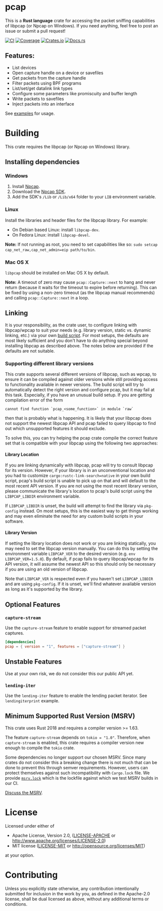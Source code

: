 # pcap

This is a **Rust language** crate for accessing the packet sniffing capabilities of libpcap (or Npcap on Windows). If you need anything, feel free to post an issue or submit a pull request!

[![CI](https://github.com/rust-pcap/pcap/actions/workflows/00-ci.yml/badge.svg)](https://github.com/rust-pcap/pcap/actions/workflows/00-ci.yml)
[![Coverage](https://rust-pcap.github.io/pcap/badges/flat.svg)](https://rust-pcap.github.io/pcap/index.html)
[![Crates.io](https://img.shields.io/crates/v/pcap.svg)](https://crates.io/crates/pcap)
[![Docs.rs](https://docs.rs/pcap/badge.svg)](https://docs.rs/pcap)

## Features:

* List devices
* Open capture handle on a device or savefiles
* Get packets from the capture handle
* Filter packets using BPF programs
* List/set/get datalink link types
* Configure some parameters like promiscuity and buffer length
* Write packets to savefiles
* Inject packets into an interface

See [examples](examples) for usage.

# Building

This crate requires the libpcap (or Npcap on Windows) library.

## Installing dependencies

### Windows

1. Install [Npcap](https://npcap.com/#download).
2. Download the [Npcap SDK](https://npcap.com/#download).
3. Add the SDK's `/Lib` or `/Lib/x64` folder to your `LIB` environment variable.

### Linux

Install the libraries and header files for the libpcap library. For example:

- On Debian based Linux: install `libpcap-dev`.
- On Fedora Linux: install `libpcap-devel`.

**Note:** If not running as root, you need to set capabilities like so: `sudo setcap cap_net_raw,cap_net_admin=eip path/to/bin`.

### Mac OS X

`libpcap` should be installed on Mac OS X by default.

**Note:** A timeout of zero may cause ```pcap::Capture::next``` to hang and never return (because it waits for the timeout to expire before returning). This can be fixed by using a non-zero timeout (as the libpcap manual recommends) and calling ```pcap::Capture::next``` in a loop.

## Linking

It is your responsibility, as the crate user, to configure linking with libpcap/wpcap to suit your needs (e.g. library version, static vs. dynamic linking, etc.) via your own [build script](https://doc.rust-lang.org/cargo/reference/build-scripts.html). For most setups, the defaults are most likely sufficient and you don't have to do anything special beyond installing libpcap as described above. The notes below are provided if the defaults are not suitable.

### Supporting different library versions

This crate supports several different versions of libpcap, such as wpcap, to ensure it can be compiled against older versions while still providing access to functionality available in newer versions. The build script will try to automatically detect the right version and configure pcap, but it may fail at this task. Especially, if you have an unusual build setup. If you are getting compilation error of the form
``` text
cannot find function `pcap_<some_function>` in module `raw`
```
then that is probably what is happening. It is likely that your libpcap does not support the newest libpcap API and pcap failed to query libpcap to find out which unsupported features it should exclude.

To solve this, you can try helping the pcap crate compile the correct feature set that is compatible with your libpcap using the following two approaches:

#### Library Location

If you are linking dynamically with libpcap, pcap will try to consult libpcap for its version. However, if your library is in an unconventional location and you had to customize `cargo:rustc-link-search=native` in your own build script, pcap's build script is unable to pick up on that and will default to the most recent API version. If you are not using the most recent library version, please communicate the library's location to pcap's build script using the `LIBPCAP_LIBDIR` environment variable.

If `LIBPCAP_LIBDIR` is unset, the build will attempt to find the library via `pkg-config` instead. On most setups, this is the easiest way to get things working and may even eliminate the need for any custom build scripts in your software.

#### Library Version

If setting the library location does not work or you are linking statically, you may need to set the libpcap version manually. You can do this by setting the environment variable `LIBPCAP_VER` to the desired version (e.g. `env LIBPCAP_VER=1.5.0`). By default, if pcap fails to query libpcap/wpcap for its API version, it will assume the newest API so this should only be necessary if you are using an old version of libpcap.

Note that `LIBPCAP_VER` is respected even if you haven't set `LIBPCAP_LIBDIR` and are using `pkg-config`. If it is unset, we'll find whatever available version as long as it's supported by the library.

## Optional Features

### `capture-stream`

Use the `capture-stream` feature to enable support for streamed packet captures.

```toml
[dependencies]
pcap = { version = "1", features = ["capture-stream"] }
```

## Unstable Features

Use at your own risk, we do not consider this our public API yet.

### `lending-iter`

Use the `lending-iter` feature to enable the lending packet iterator. See `lendingiterprint` example.

## Minimum Supported Rust Version (MSRV)

This crate uses Rust 2018 and requires a compiler version >= 1.63.

The feature `capture-stream` depends on `tokio = "1.0"`. Therefore, when `capture-stream` is enabled, this crate requires a compiler version new enough to compile the `tokio` crate.

Some dependencies no longer support our chosen MSRV. Since many crates do not consider this a breaking change there is not much that can be done to prevent this through semver requirements. However, users can protect themselves against such incompatibility with `Cargo.lock` file. We provide [`msrv.lock`](msrv.lock) which is the lockfile against which we test MSRV builds in our CI.

[Discuss the MSRV](https://github.com/rust-pcap/pcap/discussions/240).

# License

Licensed under either of

 * Apache License, Version 2.0, ([LICENSE-APACHE](LICENSE-APACHE) or http://www.apache.org/licenses/LICENSE-2.0)
 * MIT license ([LICENSE-MIT](LICENSE-MIT) or http://opensource.org/licenses/MIT)

at your option.

# Contributing

Unless you explicitly state otherwise, any contribution intentionally submitted for inclusion in the work by you, as defined in the Apache-2.0 license, shall be dual licensed as above, without any additional terms or conditions.
